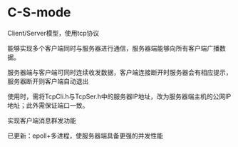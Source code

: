 # C-S-mode
Client/Server模型，使用tcp协议
 

能够实现多个客户端同时与服务器进行通信，服务器端能够向所有客户端广播数据。


服务器端与客户端可同时连续收发数据，客户端连接断开时服务器会有相应提示，服务器断开则客户端自动退出


使用时，需将TcpCli.h与TcpSer.h中的服务器IP地址，改为服务器端主机的公网IP地址；此外需保证端口一致。


实现客户端消息群发功能
 
 
已更新：epoll+多进程，使服务器端具备更强的并发性能
